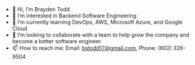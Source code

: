 - 👋 Hi, I’m Brayden Todd
- 👀 I’m interested in Backend Software Engineering
- 🌱 I’m currently learning DevOps, AWS, Microsoft Azure, and Google Cloud
- 💞️ I’m looking to collaborate with a team to help grow the company and become a better software engineer.
- 📫 How to reach me: Email: bstodd17@gmail.com, Phone: (602) 326-9504

<!---
bstodd22/bstodd22 is a ✨ special ✨ repository because its `README.md` (this file) appears on your GitHub profile.
You can click the Preview link to take a look at your changes.
--->
